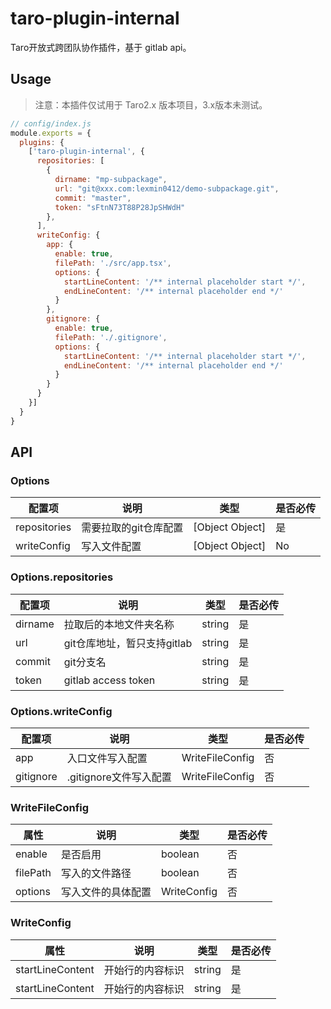 # taro-plugin-internal

Taro开放式跨团队协作插件，基于 gitlab api。

## Usage

> 注意：本插件仅试用于 Taro2.x 版本项目，3.x版本未测试。

```js
// config/index.js
module.exports = {
  plugins: {
    ['taro-plugin-internal', {
      repositories: [
        {
          dirname: "mp-subpackage",
          url: "git@xxx.com:lexmin0412/demo-subpackage.git",
          commit: "master",
          token: "sFtnN73T88P28JpSHWdH"
        },
      ],
      writeConfig: {
        app: {
          enable: true,
          filePath: './src/app.tsx',
          options: {
            startLineContent: '/** internal placeholder start */',
            endLineContent: '/** internal placeholder end */'
          }
        },
        gitignore: {
          enable: true,
          filePath: './.gitignore',
          options: {
            startLineContent: '/** internal placeholder start */',
            endLineContent: '/** internal placeholder end */'
          }
        }
      }
    }]
  }
}
```

## API

### Options

| 配置项       | 说明                  | 类型            | 是否必传 |
|--------------|-----------------------|-----------------|----------|
| repositories | 需要拉取的git仓库配置 | [Object Object] | 是      |
| writeConfig  | 写入文件配置          | [Object Object] | No       |

### Options.repositories

| 配置项 | 说明 | 类型 | 是否必传 |
|--------|------|------|----------|
|dirname|拉取后的本地文件夹名称|string|是|
|url|git仓库地址，暂只支持gitlab|string|是|
|commit|git分支名|string|是|
|token|gitlab access token|string|是|

### Options.writeConfig 

| 配置项 | 说明 | 类型 | 是否必传 |
|--------|------|------|----------|
|app|入口文件写入配置|WriteFileConfig|否|
|gitignore|.gitignore文件写入配置|WriteFileConfig|否|

### WriteFileConfig

| 属性 | 说明 | 类型 | 是否必传 |
|--------|------|------|----------|
|enable|是否启用|boolean|否|
|filePath|写入的文件路径|boolean|否|
|options|写入文件的具体配置|WriteConfig|否|

### WriteConfig

| 属性 | 说明 | 类型 | 是否必传 |
|------|------|------|----------|
|startLineContent|开始行的内容标识|string|是|
|startLineContent|开始行的内容标识|string|是|


